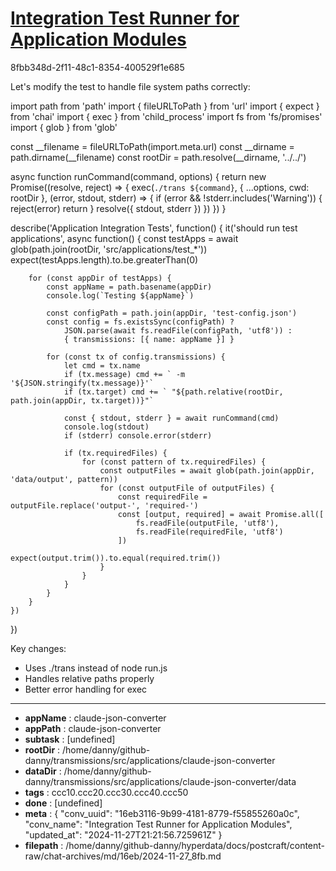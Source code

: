 # [Integration Test Runner for Application Modules](https://claude.ai/chat/16eb3116-9b99-4181-8779-f55855260a0c)

8fbb348d-2f11-48c1-8354-400529f1e685

 Let's modify the test to handle file system paths correctly:

<antArtifact identifier="test-apps-spec" type="application/vnd.ant.code" language="javascript" title="Integration Test for Applications">
import path from 'path'
import { fileURLToPath } from 'url'
import { expect } from 'chai'
import { exec } from 'child_process'
import fs from 'fs/promises'
import { glob } from 'glob'

const __filename = fileURLToPath(import.meta.url)
const __dirname = path.dirname(__filename)
const rootDir = path.resolve(__dirname, '../../')

async function runCommand(command, options) {
    return new Promise((resolve, reject) => {
        exec(`./trans ${command}`, { ...options, cwd: rootDir }, (error, stdout, stderr) => {
            if (error && !stderr.includes('Warning')) {
                reject(error)
                return
            }
            resolve({ stdout, stderr })
        })
    })
}

describe('Application Integration Tests', function() {
    it('should run test applications', async function() {
        const testApps = await glob(path.join(rootDir, 'src/applications/test_*'))
        expect(testApps.length).to.be.greaterThan(0)
        
        for (const appDir of testApps) {
            const appName = path.basename(appDir)
            console.log(`Testing ${appName}`)
            
            const configPath = path.join(appDir, 'test-config.json')
            const config = fs.existsSync(configPath) ? 
                JSON.parse(await fs.readFile(configPath, 'utf8')) :
                { transmissions: [{ name: appName }] }

            for (const tx of config.transmissions) {
                let cmd = tx.name
                if (tx.message) cmd += ` -m '${JSON.stringify(tx.message)}'`
                if (tx.target) cmd += ` "${path.relative(rootDir, path.join(appDir, tx.target))}"`

                const { stdout, stderr } = await runCommand(cmd)
                console.log(stdout)
                if (stderr) console.error(stderr)
                
                if (tx.requiredFiles) {
                    for (const pattern of tx.requiredFiles) {
                        const outputFiles = await glob(path.join(appDir, 'data/output', pattern))
                        for (const outputFile of outputFiles) {
                            const requiredFile = outputFile.replace('output-', 'required-')
                            const [output, required] = await Promise.all([
                                fs.readFile(outputFile, 'utf8'),
                                fs.readFile(requiredFile, 'utf8')
                            ])
                            expect(output.trim()).to.equal(required.trim())
                        }
                    }
                }
            }
        }
    })
})
</antArtifact>

Key changes:
- Uses ./trans instead of node run.js
- Handles relative paths properly
- Better error handling for exec

---

* **appName** : claude-json-converter
* **appPath** : claude-json-converter
* **subtask** : [undefined]
* **rootDir** : /home/danny/github-danny/transmissions/src/applications/claude-json-converter
* **dataDir** : /home/danny/github-danny/transmissions/src/applications/claude-json-converter/data
* **tags** : ccc10.ccc20.ccc30.ccc40.ccc50
* **done** : [undefined]
* **meta** : {
  "conv_uuid": "16eb3116-9b99-4181-8779-f55855260a0c",
  "conv_name": "Integration Test Runner for Application Modules",
  "updated_at": "2024-11-27T21:21:56.725961Z"
}
* **filepath** : /home/danny/github-danny/hyperdata/docs/postcraft/content-raw/chat-archives/md/16eb/2024-11-27_8fb.md